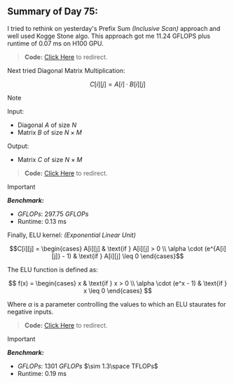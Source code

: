 ## Summary of Day 75:

I tried to rethink on yesterday's Prefix Sum *(Inclusive Scan)* approach and well used Kogge Stone algo. This approach got me $11.24$ GFLOPS plus runtime of $0.07$ ms on H100 GPU.

> **Code:** [Click Here](./prefix_sum_inlcusive_kogge.cu) to redirect.

Next tried Diagonal Matrix Multiplication:

$$C[i][j] = A[i] \cdot B[i][j]$$

>[!note] 
>Input: 
>- Diagonal $A$ of size $N$
>- Matrix $B$ of size $N \times M$
>
>Output: 
>- Matrix $C$ of size $N \times M$

> **Code:** [Click Here](./diagonal.cu) to redirect.

> [!important]
> ***Benchmark:***
> - $GFLOPs$: $297.75$ $GFLOPs$
> - Runtime: $0.13$ ms

Finally, ELU kernel: *(Exponential Linear Unit)*

$$C[i][j] = 
\begin{cases} 
A[i][j] & \text{if } A[i][j] > 0 \\ 
\alpha \cdot (e^{A[i][j]} - 1) & \text{if } A[i][j] \leq 0 
\end{cases}$$

The ELU function is defined as:

$$
f(x) =
\begin{cases} 
x & \text{if } x > 0 \\ 
\alpha \cdot (e^x - 1) & \text{if } x \leq 0 
\end{cases}
$$

Where $\alpha$ is a parameter controlling the values to which an ELU staurates for negative inputs.

> **Code:** [Click Here](./elu.cu) to redirect.

> [!important]
> ***Benchmark:***
> - $GFLOPs$: $1301$ $GFLOPs$ $\sim 1.3\space TFLOPs$
> - Runtime: $0.19$ ms
